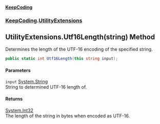 #### [KeepCoding](index.md 'index')
### [KeepCoding](KeepCoding.md 'KeepCoding').[UtilityExtensions](UtilityExtensions.md 'KeepCoding.UtilityExtensions')
## UtilityExtensions.Utf16Length(string) Method
Determines the length of the UTF-16 encoding of the specified string.
```csharp
public static int Utf16Length(this string input);
```
#### Parameters
<a name='KeepCoding_UtilityExtensions_Utf16Length(string)_input'></a>
`input` [System.String](https://docs.microsoft.com/en-us/dotnet/api/System.String 'System.String')  
String to determined UTF-16 length of.
  
#### Returns
[System.Int32](https://docs.microsoft.com/en-us/dotnet/api/System.Int32 'System.Int32')  
The length of the string in bytes when encoded as UTF-16.

